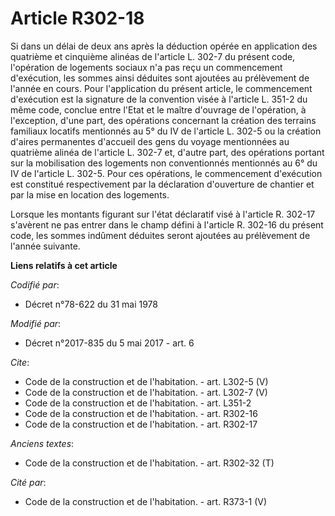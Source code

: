 # Article R302-18

Si dans un délai de deux ans après la déduction opérée en application des quatrième et cinquième alinéas de l'article L.
302-7 du présent code, l'opération de logements sociaux n'a pas reçu un commencement d'exécution, les sommes ainsi déduites
sont ajoutées au prélèvement de l'année en cours. Pour l'application du présent article, le commencement d'exécution est la
signature de la convention visée à l'article L. 351-2 du même code, conclue entre l'Etat et le maître d'ouvrage de
l'opération, à l'exception, d'une part, des opérations concernant la création des terrains familiaux locatifs mentionnés au
5° du IV de l'article L. 302-5 ou la création d'aires permanentes d'accueil des gens du voyage mentionnées au quatrième
alinéa de l'article L. 302-7 et, d'autre part, des opérations portant sur la mobilisation des logements non conventionnés
mentionnés au 6° du IV de l'article L. 302-5. Pour ces opérations, le commencement d'exécution est constitué respectivement
par la déclaration d'ouverture de chantier et par la mise en location des logements. 

Lorsque les montants figurant sur l'état déclaratif visé à l'article R. 302-17 s'avèrent ne pas entrer dans le champ défini à
l'article R. 302-16 du présent code, les sommes indûment déduites seront ajoutées au prélèvement de l'année suivante.

**Liens relatifs à cet article**

_Codifié par_:

  - Décret n°78-622 du 31 mai 1978

_Modifié par_:

  - Décret n°2017-835 du 5 mai 2017 - art. 6

_Cite_:

  - Code de la construction et de l'habitation. - art. L302-5 (V)
  - Code de la construction et de l'habitation. - art. L302-7 (V)
  - Code de la construction et de l'habitation. - art. L351-2
  - Code de la construction et de l'habitation. - art. R302-16
  - Code de la construction et de l'habitation. - art. R302-17

_Anciens textes_:

  - Code de la construction et de l'habitation. - art. R302-32 (T)

_Cité par_:

  - Code de la construction et de l'habitation. - art. R373-1 (V)
